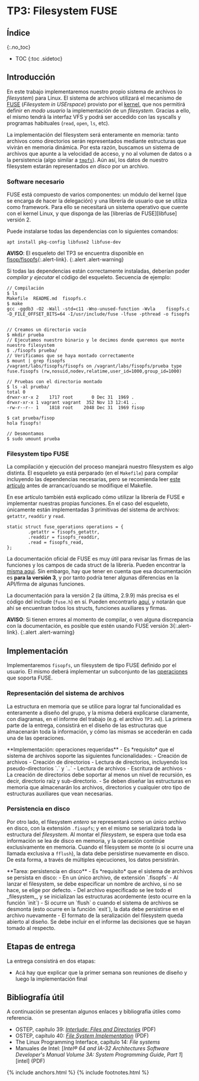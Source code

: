 # TP3: Filesystem FUSE

## Índice
{:.no_toc}

* TOC
{:toc .sidetoc}

## Introducción

En este trabajo implementaremos nuestro propio sistema de archivos (o _filesystem_) para Linux. El sistema de archivos utilizará el mecanismo de [FUSE][fuse-wiki] (_Filesystem in USErspace_) provisto por el [kernel][fuse-linux], que nos permitirá definir en _modo usuario_ la implementación de un _filesystem_. Gracias a ello, el mismo tendrá la interfaz VFS y podrá ser accedido con las syscalls y programas habituales (`read`, `open`, `ls`, etc).

La implementación del filesystem será enteramente en memoria: tanto archivos como directorios serán representados mediante estructuras que vivirán en memoria dinámica. Por esta razón, buscamos un sistema de archivos que apunte a la velocidad de acceso, y no al volumen de datos o a la persistencia (algo similar a [`tmpfs`][tmpfs]). Aún así, los datos de nuestro filesystem estarán representados _en disco_ por un archivo.

[fuse-wiki]: https://en.wikipedia.org/wiki/Filesystem_in_Userspace
[fuse-linux]: https://www.kernel.org/doc/html/latest/filesystems/fuse.html
[tmpfs]: https://www.kernel.org/doc/html/latest/filesystems/tmpfs.html

### Software necesario

FUSE está compuesto de varios componentes: un módulo del kernel (que se encarga de hacer la delegación) y una librería de usuario que se utiliza como framework. Para ello se necesitará un sistema operativo que cuente con el kernel Linux, y que disponga de las [librerías de FUSE][libfuse] versión 2.

Puede instalarse todas las dependencias con lo siguientes comandos:
```
apt install pkg-config libfuse2 libfuse-dev
```

**AVISO**: El esqueleto del TP3 se encuentra disponible en [fisop/fisopfs](https://github.com/fisop/fisopfs){:.alert-link}.
{:.alert .alert-warning}

Si todas las dependencias están correctamente instaladas, deberían poder *compilar y ejecutar* el código del esqueleto. Secuencia de ejemplo:
```
// Compilación
$ ls
Makefile  README.md  fisopfs.c
$ make
gcc -ggdb3 -O2 -Wall -std=c11 -Wno-unused-function -Wvla    fisopfs.c  -D_FILE_OFFSET_BITS=64 -I/usr/include/fuse -lfuse -pthread -o fisopfs


// Creamos un directorio vacío
$ mkdir prueba
// Ejecutamos nuestro binario y le decimos donde queremos que monte nuestro filesystem
$ ./fisopfs prueba/
// Verificamos que se haya montado correctamente
$ mount | grep fisopfs
/vagrant/labs/fisopfs/fisopfs on /vagrant/labs/fisopfs/prueba type fuse.fisopfs (rw,nosuid,nodev,relatime,user_id=1000,group_id=1000)

// Pruebas con el directorio montado
$ ls -al prueba/
total 0
drwxr-xr-x 2    1717 root       0 Dec 31  1969 .
drwxr-xr-x 1 vagrant vagrant  352 Nov 13 12:41 ..
-rw-r--r-- 1    1818 root    2048 Dec 31  1969 fisop

$ cat prueba/fisop
hola fisopfs!

// Desmontamos
$ sudo umount prueba
```

### Filesystem tipo FUSE

La compilación y ejecución del proceso manejará nuestro filesystem es algo distinta. El esqueleto ya está perparado (en el `Makefile`) para compilar incluyendo las dependencias necesarias, pero se recomienda leer [este artículo][cs135-fuse] antes de arrancar/cuando se modifique el Makefile.

[cs135-fuse]: https://www.cs.hmc.edu/~geoff/classes/hmc.cs135.201109/homework/fuse/fuse_doc.html#compiling

En ese artículo también está explicado cómo utilizar la librería de FUSE e implementar nuestras propias funciones. En el caso del esqueleto, únicamente están implementadas 3 primitivas del sistema de archivos: `getattr`, `readdir` y `read`.

```
static struct fuse_operations operations = {
        .getattr = fisopfs_getattr,
        .readdir = fisopfs_readdir,
        .read = fisopfs_read,
};
```

La documentación oficial de FUSE es muy útil para revisar las firmas de las funciones y los campos de cada struct de la librería. Pueden encontrar la [misma aquí][libfuse-docu-oficial]. Sin embargo, hay que tener en cuenta que esa documentación es **para la versión 3**, y por tanto podría tener algunas diferencias en la API/firma de algunas funciones.

La documentación para la versión 2 (la última, 2.9.9) más precisa es el código del include (`fuse.h`) en sí. Pueden encontrarlo [aquí][libfuse-2.9.9], y notarán que ahí se encuentran todos los structs, funciones auxiliares y firmas.

[libfuse-docu-oficial]: http://libfuse.github.io/doxygen/index.html
[libfuse-2.9.9]: https://github.com/libfuse/libfuse/blob/fuse-2.9.9/include/fuse.h

**AVISO**: Si tienen errores al momento de compilar, o ven alguna discrepancia con la documentación, es posible que estén usando FUSE versión 3{:.alert-link}.
{:.alert .alert-warning}

## Implementación

Implementaremos `fisopfs`, un filesystem de tipo FUSE definido por el usuario. El mismo deberá implementar un subconjunto de las [operaciones][fuse-operations] que soporta FUSE.

[fuse-operations]: http://libfuse.github.io/doxygen/structfuse__operations.html

### Representación del sistema de archivos

La estructura en memoria que se utilice para lograr tal funcionalidad es enteramente a diseño del grupo, y la misma deberá explicarse claramente, con diagramas, en el informe del trabajo (e.g. el archivo `TP3.md`). La primera parte de la entrega, consistirá en el diseño de las estructuras que almacenarán toda la información, y cómo las mismas se accederán en cada una de las operaciones.

<div class="alert alert-primary" markdown="1">
**Implementación: operaciones requeridas**
- Es *requisito* que el sistema de archivos soporte las siguientes funcionalidades:
  - Creación de archivos
  - Creación de directorios
  - Lectura de directorios, incluyendo los pseudo-directorios `.` y `..`
  - Lectura de archivos
  - Escritura de archivos
- La creación de directorios debe soportar al menos un nivel de recursión, es decir, directorio raíz y sub-directorio.
- Se deben diseñar las estructuras en memoria que almacenarán los archivos, directorios y cualquier otro tipo de estructuras auxiliares que vean necesarias.
</div>

### Persistencia en disco

Por otro lado, el filesystem _entero_ se representará como un único archivo en disco, con la extensión `.fisopfs`; y en el mismo se serializará toda la estructura del _filesystem_. Al montar el _filesystem_, se espera que toda esa información se lea de disco en memoria, y la operación continúe exclusivamente en memoria. Cuando el filesystem se monte (o si ocurre una llamada exclusiva a `fflush`), la data debe persistirse nuevamente en disco. De esta forma, a través de múltiples ejecuciones, los datos persistirán.

<div class="alert alert-primary" markdown="1">
**Tarea: persistencia en disco**
- Es *requisito* que el sistema de archivos se persista en disco:
  - En un único archivo, de extensión `.fisopfs`
  - Al lanzar el filesystem, se debe especificar un nombre de archivo, si no se hace, se elige por defecto.
  - Del archivo especificado se lee todo el _filesystem_, y se inicializan las estructuras acordemente (esto ocurre en la función `init`)
  - Si ocurre un `flush` o cuando el sistema de archivos se desmonta (esto ocurre en la función `exit`), la data debe persistirse en el archivo nuevamente
- El formato de la seralización del filesystem queda abierto al diseño. Se debe incluir en el informe las decisiones que se hayan tomado al respecto.
</div>

## Etapas de entrega

La entrega consistirá en dos etapas:
* Acá hay que explicar que la primer semana son reuniones de diseño y luego la implementación final

## Bibliografía útil

A continuación se presentan algunos enlaces y bibliografía útiles como referencia.
  - OSTEP, capítulo 39: [_Interlude: Files and Directories_][ostep-cap39] (PDF)
  - OSTEP, capítulo 40: [_File System Implementation_][ostep-cap40] (PDF)
  - The Linux Programming Interface, capítulo 14: _File systems_
  - Manuales de Intel: [_Intel® 64 and IA-32 Architectures Software Developer's Manual Volume 3A: System Programming Guide, Part 1_][intel] (PDF)

[ostep-cap39]: https://pages.cs.wisc.edu/~remzi/OSTEP/file-intro.pdf
[ostep-cap40]: https://pages.cs.wisc.edu/~remzi/OSTEP/file-implementation.pdf

{% include anchors.html %}
{% include footnotes.html %}
